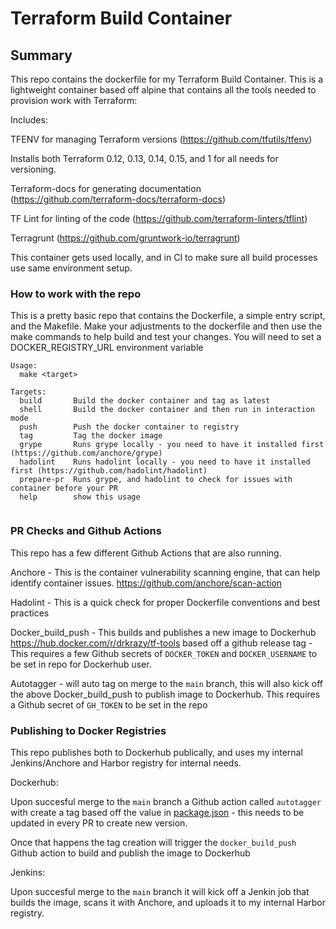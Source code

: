 # Terraform Build Container

## Summary

This repo contains the dockerfile for my Terraform Build Container. This is a lightweight container based off alpine that contains all the tools needed to provision work with Terraform:

Includes:

TFENV for managing Terraform versions (https://github.com/tfutils/tfenv)

Installs both Terraform 0.12, 0.13, 0.14, 0.15, and 1 for all needs for versioning.

Terraform-docs for generating documentation (https://github.com/terraform-docs/terraform-docs)

TF Lint for linting of the code (https://github.com/terraform-linters/tflint)

Terragrunt (https://github.com/gruntwork-io/terragrunt)

This container gets used locally, and in CI to make sure all build processes use same environment setup.
### How to work with the repo

This is a pretty basic repo that contains the Dockerfile, a simple entry script, and the Makefile.
Make your adjustments to the dockerfile and then use the make commands to help build and test your changes.
You will need to set a DOCKER_REGISTRY_URL environment variable

```shell
Usage:
  make <target>

Targets:
  build       Build the docker container and tag as latest
  shell       Build the docker container and then run in interaction mode
  push        Push the docker container to registry
  tag         Tag the docker image
  grype       Runs grype locally - you need to have it installed first (https://github.com/anchore/grype)
  hadolint    Runs hadolint locally - you need to have it installed first (https://github.com/hadolint/hadolint)
  prepare-pr  Runs grype, and hadolint to check for issues with container before your PR
  help        show this usage
  
```

### PR Checks and Github Actions

This repo has a few different Github Actions that are also running.

Anchore - This is the container vulnerability scanning engine, that can help identify container issues. https://github.com/anchore/scan-action

Hadolint - This is a quick check for proper Dockerfile conventions and best practices

Docker_build_push - This builds and publishes a new image to Dockerhub https://hub.docker.com/r/drkrazy/tf-tools based off a github release tag - This requires a few Github secrets of `DOCKER_TOKEN` and `DOCKER_USERNAME` to be set in repo for Dockerhub user.

Autotagger - will auto tag on merge to the `main` branch, this will also kick off the above Docker_build_push to publish image to Dockerhub. This requires a Github secret of `GH_TOKEN` to be set in the repo

### Publishing to Docker Registries

This repo publishes both to Dockerhub publically, and uses my internal Jenkins/Anchore and Harbor registry for internal needs.

Dockerhub:

Upon succesful merge to the `main` branch a Github action called `autotagger` with create a tag based off the value in [package.json](package.json) - this needs to be updated in every PR to create new version.

Once that happens the tag creation will trigger the `docker_build_push` Github action to build and publish the image to Dockerhub

Jenkins:

Upon succesful merge to the `main` branch it will kick off a Jenkin job that builds the image, scans it with Anchore, and uploads it to my internal Harbor registry.